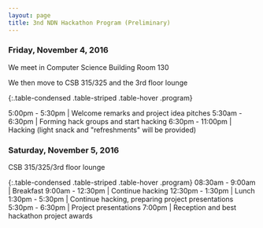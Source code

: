 ```yaml
---
layout: page
title: 3nd NDN Hackathon Program (Preliminary)
---
```


### Friday, November 4, 2016

We meet in Computer Science Building Room 130

We then move to CSB 315/325 and the 3rd floor lounge

{:.table-condensed .table-striped .table-hover .program}

5:00pm - 5:30pm | Welcome remarks and project idea pitches
5:30am - 6:30pm | Forming hack groups and start hacking
6:30pm - 11:00pm | Hacking (light snack and "refreshments" will be provided)

### Saturday, November 5, 2016

CSB 315/325/3rd floor lounge

{:.table-condensed .table-striped .table-hover .program}
08:30am - 9:00am | Breakfast
9:00am - 12:30pm | Continue hacking
12:30pm - 1:30pm | Lunch
1:30pm - 5:30pm | Continue hacking, preparing project presentations
5:30pm - 6:30pm | Project presentations
7:00pm | Reception and best hackathon project awards
